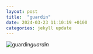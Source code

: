 ```yaml
---
layout: post
title:  "guardin"
date: 2024-03-23 11:10:19 +0100
categories: jekyll update
---
```





![guardin]()*guardin*&nbsp;



[jekyll-docs]: https://jekyllrb.com/docs/home
[jekyll-gh]:   https://github.com/jekyll/jekyll
[jekyll-talk]: https://talk.jekyllrb.com/
